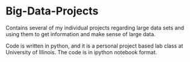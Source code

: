 # Big-Data-Projects

Contains several of my individual projects regarding large data sets and using them to get information and make sense of large data.

Code is written in python, and it is a personal project based lab class at University of Illinois. The code is in ipython notebook format. 
